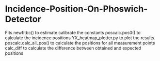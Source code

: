 # Incidence-Position-On-Phoswich-Detector

Fits.newfitbc() to estimate calibrate the constants
poscalc.pos0() to calculate the incidence positions
YX_heatmap_plotter.py to plot the results.
poscalc.calc_all_pos() to calculate the positions for all measurement points
calc_diff to calculate the difference between obtained and expected positions